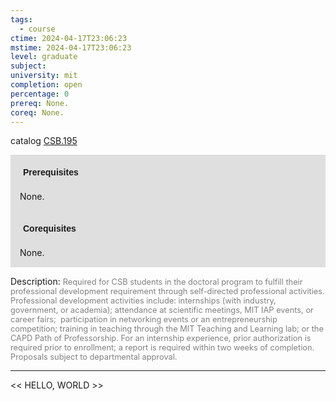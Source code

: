 ```yaml
---
tags:
  - course
ctime: 2024-04-17T23:06:23
mstime: 2024-04-17T23:06:23
level: graduate
subject: 
university: mit
completion: open
percentage: 0
prereq: None.
coreq: None.
---
```


catalog [CSB.195](http://student.mit.edu/catalog/mCSBa.html#CSB.195)

<span style="display: block; padding: 15px; background-color: rgb(100, 100, 100, 0.2);"><font id="m_prereq140_0" style="display: block; font-family: Arial, sans-serif; font-weight: bold; padding: 5px">Prerequisites</font><br><span id="prereq140_0">None.</span></span>
<span style="display: block; padding: 15px; background-color: rgb(100, 100, 100, 0.2);"><font id="m_coreq140_0" style="display: block; font-family: Arial, sans-serif; font-weight: bold; padding: 5px">Corequisites</font><br><span id="coreq140_0">None.</span></span>

<font style="">Description:</font>
<font style="color: grey; font-size: 0.8rem;">Required for CSB students in the doctoral program to fulfill their professional development requirement through self-directed professional activities. Professional development activities include: internships (with industry, government, or academia); attendance at scientific meetings, MIT IAP events, or career fairs;  participation in networking events or an entrepreneurship competition; training in teaching through the MIT Teaching and Learning lab; or the CAPD Path of Professorship. For an internship experience, prior authorization is required prior to enrollment; a report is required within two weeks of completion. Proposals subject to departmental approval.</font>



---

<< HELLO, WORLD >>
